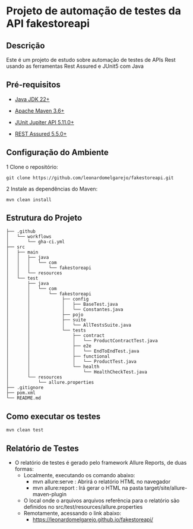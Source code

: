 # Projeto de automação de testes da API fakestoreapi

## Descrição

Este é um projeto de estudo sobre automação de testes de APIs Rest usando as ferramentas Rest Assured e JUnit5 com Java

## Pré-requisitos

* [Java JDK 22+](https://www.oracle.com/pt/java/technologies/javase/jdk11-archive-downloads.html)

* [Apache Maven 3.6+](https://maven.apache.org/docs/3.6.0/release-notes.html)

* [JUnit Jupiter API 5.11.0+](https://testng.org/)

* [REST Assured 5.5.0+](https://www.selenium.dev/)

## Configuração do Ambiente

1 Clone o repositório:
```
git clone https://github.com/leonardomelgarejo/fakestoreapi.git
```

2 Instale as dependências do Maven:
```
mvn clean install
```

## Estrutura do Projeto

```plaintext
├── .github
│   └── workflows
│       └── gha-ci.yml
├── src
│   ├── main
│   │   ├── java
│   │   │   └── com
│   │   │       └── fakestoreapi
│   │   └── resources                   
│   └── test
│       ├── java
│       │   └── com
│       │       └── fakestoreapi
│       │            ├── config
│       │            │   ├── BaseTest.java
│       │            │   └── Constantes.java
│       │            ├── pojo
│       │            ├── suite
│       │            │   └── AllTestsSuite.java
│       │            └── tests
│       │                ├── contract
│       │                │   └── ProductContractTest.java
│       │                ├── e2e
│       │                │   └── EndToEndTest.java
│       │                ├── functional
│       │                │   └── ProductTest.java
│       │                └── health
│       │                    └── HealthCheckTest.java
│       └── resources
│           └── allure.properties
├── .gitignore
├── pom.xml
└── README.md
```

## Como executar os testes
```
mvn clean test
```

## Relatório de Testes

* O relatório de testes é gerado pelo framework Allure Reports, de duas formas:
    * Localmente, executando os comando abaixo:
      * mvn allure:serve : Abrirá o relatório HTML no navegador
      * mvn allure:report : Irá gerar o HTML na pasta target/site/allure-maven-plugin
    * O local onde o arquivos arquivos referência para o relatório são definidos no src/test/resources/allure.properties
    * Remotamente, acessando o link abaixo:
      * https://leonardomelgarejo.github.io/fakestoreapi/
    
